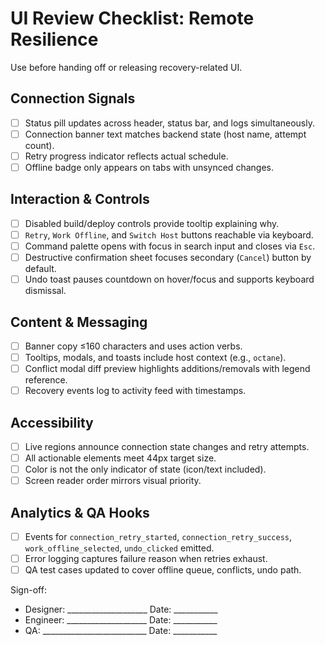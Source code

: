 # UI Review Checklist: Remote Resilience

Use before handing off or releasing recovery-related UI.

## Connection Signals
- [ ] Status pill updates across header, status bar, and logs simultaneously.
- [ ] Connection banner text matches backend state (host name, attempt count).
- [ ] Retry progress indicator reflects actual schedule.
- [ ] Offline badge only appears on tabs with unsynced changes.

## Interaction & Controls
- [ ] Disabled build/deploy controls provide tooltip explaining why.
- [ ] `Retry`, `Work Offline`, and `Switch Host` buttons reachable via keyboard.
- [ ] Command palette opens with focus in search input and closes via `Esc`.
- [ ] Destructive confirmation sheet focuses secondary (`Cancel`) button by default.
- [ ] Undo toast pauses countdown on hover/focus and supports keyboard dismissal.

## Content & Messaging
- [ ] Banner copy ≤160 characters and uses action verbs.
- [ ] Tooltips, modals, and toasts include host context (e.g., `octane`).
- [ ] Conflict modal diff preview highlights additions/removals with legend reference.
- [ ] Recovery events log to activity feed with timestamps.

## Accessibility
- [ ] Live regions announce connection state changes and retry attempts.
- [ ] All actionable elements meet 44px target size.
- [ ] Color is not the only indicator of state (icon/text included).
- [ ] Screen reader order mirrors visual priority.

## Analytics & QA Hooks
- [ ] Events for `connection_retry_started`, `connection_retry_success`, `work_offline_selected`, `undo_clicked` emitted.
- [ ] Error logging captures failure reason when retries exhaust.
- [ ] QA test cases updated to cover offline queue, conflicts, undo path.

Sign-off:
- Designer: ____________________ Date: ___________
- Engineer: ____________________ Date: ___________
- QA: __________________________ Date: ___________

